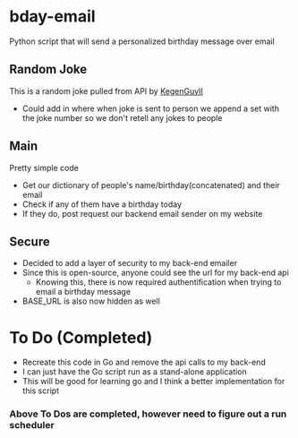 # bday-email
Python script that will send a personalized birthday message over email

## Random Joke
This is a random joke pulled from API by [KegenGuyII](https://github.com/KegenGuyll/DadJokes_API)
* Could add in where when joke is sent to person we append a set with the joke number so we don't retell any jokes to people

## Main
Pretty simple code
* Get our dictionary of people's name/birthday(concatenated) and their email
* Check if any of them have a birthday today
* If they do, post request our backend email sender on my website

## Secure
* Decided to add a layer of security to my back-end emailer
* Since this is open-source, anyone could see the url for my back-end api
    * Knowing this, there is now required authentification when trying to email a birthday message
* BASE_URL is also now hidden as well

# To Do (Completed)
* Recreate this code in Go and remove the api calls to my back-end
* I can just have the Go script run as a stand-alone application
* This will be good for learning go and I think a better implementation for this script

### Above To Dos are completed, however need to figure out a run scheduler